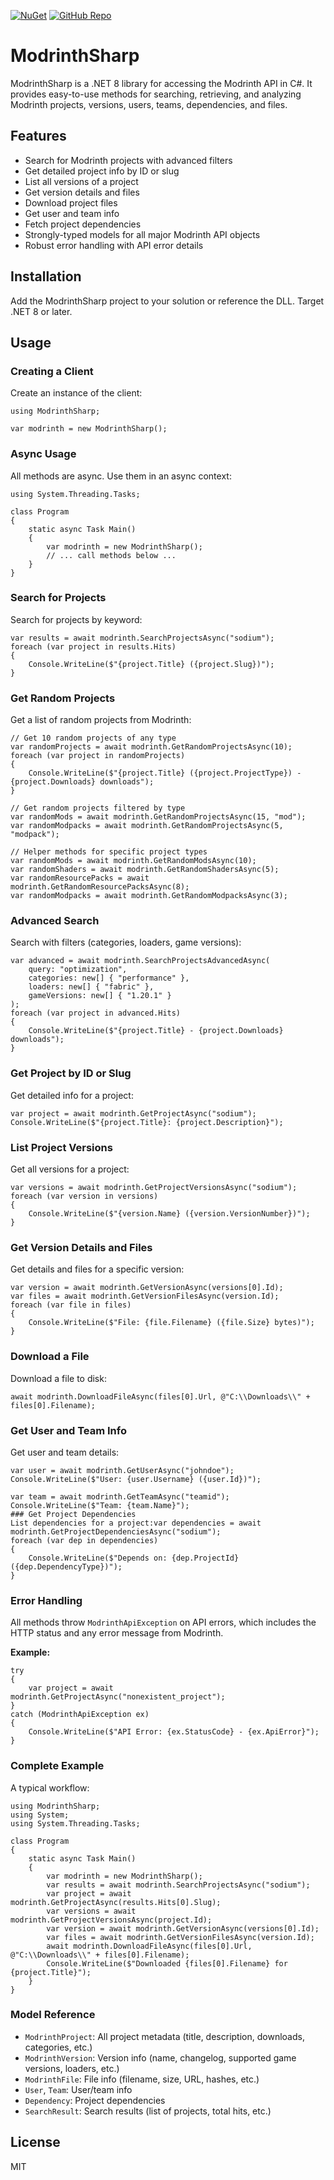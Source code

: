 [![NuGet](https://img.shields.io/nuget/v/DrMod.svg?style=flat-square&color=informational)](https://www.nuget.org/packages/ModrinthSharp)
[![GitHub Repo](https://img.shields.io/badge/GitHub-DrMod-black?logo=github&style=flat-square)](https://github.com/Shlomo1412/ModrinthSharp)

# ModrinthSharp

ModrinthSharp is a .NET 8 library for accessing the Modrinth API in C#. It provides easy-to-use methods for searching, retrieving, and analyzing Modrinth projects, versions, users, teams, dependencies, and files.

## Features
- Search for Modrinth projects with advanced filters
- Get detailed project info by ID or slug
- List all versions of a project
- Get version details and files
- Download project files
- Get user and team info
- Fetch project dependencies
- Strongly-typed models for all major Modrinth API objects
- Robust error handling with API error details

## Installation
Add the ModrinthSharp project to your solution or reference the DLL. Target .NET 8 or later.

## Usage

### Creating a Client
Create an instance of the client:
```
using ModrinthSharp;

var modrinth = new ModrinthSharp();
```
### Async Usage
All methods are async. Use them in an async context:
```
using System.Threading.Tasks;

class Program
{
    static async Task Main()
    {
        var modrinth = new ModrinthSharp();
        // ... call methods below ...
    }
}
```
### Search for Projects
Search for projects by keyword:
```
var results = await modrinth.SearchProjectsAsync("sodium");
foreach (var project in results.Hits)
{
    Console.WriteLine($"{project.Title} ({project.Slug})");
}
```

### Get Random Projects
Get a list of random projects from Modrinth:
```
// Get 10 random projects of any type
var randomProjects = await modrinth.GetRandomProjectsAsync(10);
foreach (var project in randomProjects) 
{ 
    Console.WriteLine($"{project.Title} ({project.ProjectType}) - {project.Downloads} downloads"); 
}

// Get random projects filtered by type 
var randomMods = await modrinth.GetRandomProjectsAsync(15, "mod"); 
var randomModpacks = await modrinth.GetRandomProjectsAsync(5, "modpack");

// Helper methods for specific project types
var randomMods = await modrinth.GetRandomModsAsync(10); 
var randomShaders = await modrinth.GetRandomShadersAsync(5); 
var randomResourcePacks = await modrinth.GetRandomResourcePacksAsync(8); 
var randomModpacks = await modrinth.GetRandomModpacksAsync(3);

```
### Advanced Search
Search with filters (categories, loaders, game versions):
```
var advanced = await modrinth.SearchProjectsAdvancedAsync(
    query: "optimization",
    categories: new[] { "performance" },
    loaders: new[] { "fabric" },
    gameVersions: new[] { "1.20.1" }
);
foreach (var project in advanced.Hits)
{
    Console.WriteLine($"{project.Title} - {project.Downloads} downloads");
}
```
### Get Project by ID or Slug
Get detailed info for a project:
```
var project = await modrinth.GetProjectAsync("sodium");
Console.WriteLine($"{project.Title}: {project.Description}");
```
### List Project Versions
Get all versions for a project:
```
var versions = await modrinth.GetProjectVersionsAsync("sodium");
foreach (var version in versions)
{
    Console.WriteLine($"{version.Name} ({version.VersionNumber})");
}
```
### Get Version Details and Files
Get details and files for a specific version:
```
var version = await modrinth.GetVersionAsync(versions[0].Id);
var files = await modrinth.GetVersionFilesAsync(version.Id);
foreach (var file in files)
{
    Console.WriteLine($"File: {file.Filename} ({file.Size} bytes)");
}
```
### Download a File
Download a file to disk:
```
await modrinth.DownloadFileAsync(files[0].Url, @"C:\\Downloads\\" + files[0].Filename);
```
### Get User and Team Info
Get user and team details:
```
var user = await modrinth.GetUserAsync("johndoe");
Console.WriteLine($"User: {user.Username} ({user.Id})");

var team = await modrinth.GetTeamAsync("teamid");
Console.WriteLine($"Team: {team.Name}");
### Get Project Dependencies
List dependencies for a project:var dependencies = await modrinth.GetProjectDependenciesAsync("sodium");
foreach (var dep in dependencies)
{
    Console.WriteLine($"Depends on: {dep.ProjectId} ({dep.DependencyType})");
}
```
### Error Handling
All methods throw `ModrinthApiException` on API errors, which includes the HTTP status and any error message from Modrinth.

**Example:**
```
try
{
    var project = await modrinth.GetProjectAsync("nonexistent_project");
}
catch (ModrinthApiException ex)
{
    Console.WriteLine($"API Error: {ex.StatusCode} - {ex.ApiError}");
}
```
### Complete Example
A typical workflow:
```
using ModrinthSharp;
using System;
using System.Threading.Tasks;

class Program
{
    static async Task Main()
    {
        var modrinth = new ModrinthSharp();
        var results = await modrinth.SearchProjectsAsync("sodium");
        var project = await modrinth.GetProjectAsync(results.Hits[0].Slug);
        var versions = await modrinth.GetProjectVersionsAsync(project.Id);
        var version = await modrinth.GetVersionAsync(versions[0].Id);
        var files = await modrinth.GetVersionFilesAsync(version.Id);
        await modrinth.DownloadFileAsync(files[0].Url, @"C:\\Downloads\\" + files[0].Filename);
        Console.WriteLine($"Downloaded {files[0].Filename} for {project.Title}");
    }
}

```
### Model Reference
- `ModrinthProject`: All project metadata (title, description, downloads, categories, etc.)
- `ModrinthVersion`: Version info (name, changelog, supported game versions, loaders, etc.)
- `ModrinthFile`: File info (filename, size, URL, hashes, etc.)
- `User`, `Team`: User/team info
- `Dependency`: Project dependencies
- `SearchResult`: Search results (list of projects, total hits, etc.)

## License
MIT